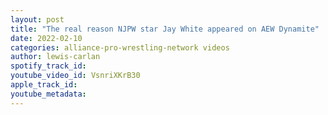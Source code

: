 ```yaml
---
layout: post
title: "The real reason NJPW star Jay White appeared on AEW Dynamite"
date: 2022-02-10
categories: alliance-pro-wrestling-network videos
author: lewis-carlan
spotify_track_id: 
youtube_video_id: VsnriXKrB30
apple_track_id: 
youtube_metadata: 
---
```


